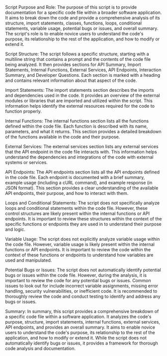 Script Purpose and Role:
The purpose of this script is to provide documentation for a specific code file within a broader software application. It aims to break down the code and provide a comprehensive analysis of its structure, import statements, classes, functions, loops, conditional statements, variable usage, potential bugs or issues, and overall summary. The script's role is to enable novice users to understand the code's purpose, its relationship to the rest of the application, and how to modify or extend it.

Script Structure:
The script follows a specific structure, starting with a multiline string that contains a prompt and the contents of the code file being analyzed. It then provides sections for API Summary, Import Statements, Internal Functions, External Services, API Endpoints, Interaction Summary, and Developer Questions. Each section is marked with a heading and contains relevant information about that aspect of the code.

Import Statements:
The import statements section describes the imports and dependencies used in the code. It provides an overview of the external modules or libraries that are imported and utilized within the script. This information helps identify the external resources required for the code to function properly.

Internal Functions:
The internal functions section lists all the functions defined within the code file. Each function is described with its name, parameters, and what it returns. This section provides a detailed breakdown of the functions available in the code and their purpose.

External Services:
The external services section lists any external services that the API endpoint in the code file interacts with. This information helps understand the dependencies and integrations of the code with external systems or services.

API Endpoints:
The API endpoints section lists all the API endpoints defined in the code file. Each endpoint is documented with a brief summary, example usage (including a cURL command), and example response (in JSON format). This section provides a clear understanding of the available API endpoints, their purpose, and how to interact with them.

Loops and Conditional Statements:
The script does not specifically analyze loops and conditional statements within the code file. However, these control structures are likely present within the internal functions or API endpoints. It is important to review these structures within the context of the specific functions or endpoints they are used in to understand their purpose and logic.

Variable Usage:
The script does not explicitly analyze variable usage within the code file. However, variable usage is likely present within the internal functions or API endpoints. It is important to review the code within the context of these functions or endpoints to understand how variables are used and manipulated.

Potential Bugs or Issues:
The script does not automatically identify potential bugs or issues within the code file. However, during the analysis, it is important to review the code for any potential bugs or issues. Common issues to look out for include incorrect variable assignments, missing error handling, security vulnerabilities, or inefficient code. It is recommended to thoroughly review the code and conduct testing to identify and address any bugs or issues.

Summary:
In summary, this script provides a comprehensive breakdown of a specific code file within a software application. It analyzes the code's purpose, structure, import statements, internal functions, external services, API endpoints, and provides an overall summary. It aims to enable novice users to understand the code's purpose, its relationship to the rest of the application, and how to modify or extend it. While the script does not automatically identify bugs or issues, it provides a framework for thorough code analysis and documentation.